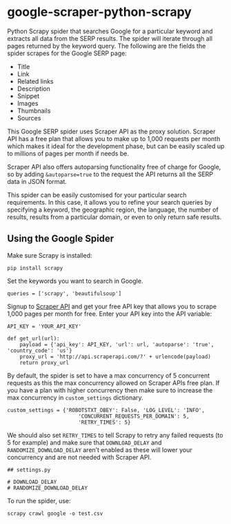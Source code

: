 # google-scraper-python-scrapy

Python Scrapy spider that searches Google for a particular keyword and extracts all data from the SERP results. The spider will iterate through all pages returned by the keyword query. The following are the fields the spider scrapes for the Google SERP page:

* Title
* Link
* Related links
* Description
* Snippet
* Images
* Thumbnails
* Sources

This Google SERP spider uses Scraper API as the proxy solution. Scraper API has a free plan that allows you to make up to 1,000 requests per month which makes it ideal for the development phase, but can be easily scaled up to millions of pages per month if needs be.

Scraper API also offers autoparsing functionality free of charge for Google, so by adding `&autoparse=true` to the request the API returns all the SERP data in JSON format.

This spider can be easily customised for your particular search requirements. In this case, it allows you to refine your search queries by specifying a  keyword, the geographic region, the language, the number of results, results from a particular domain, or even to only return safe results.

## Using the Google Spider

Make sure Scrapy is installed:

```
pip install scrapy
```

Set the keywords you want to search in Google.

```
queries = ['scrapy', 'beautifulsoup']
```

Signup to [Scraper API](https://www.scraperapi.com/signup) and get your free API key that allows you to scrape 1,000 pages per month for free. Enter your API key into the API variable:

```
API_KEY = 'YOUR_API_KEY' 

def get_url(url):
    payload = {'api_key': API_KEY, 'url': url, 'autoparse': 'true', 'country_code': 'us'}
    proxy_url = 'http://api.scraperapi.com/?' + urlencode(payload)
    return proxy_url
```

By default, the spider is set to have a max concurrency of 5 concurrent requests as this the max concurrency allowed on Scraper APIs free plan. If you have a plan with higher concurrency then make sure to increase the max concurrency in `custom_settings` dictionary.

```
custom_settings = {'ROBOTSTXT_OBEY': False, 'LOG_LEVEL': 'INFO',
                       'CONCURRENT_REQUESTS_PER_DOMAIN': 5, 
                       'RETRY_TIMES': 5}
```

We should also set `RETRY_TIMES` to tell Scrapy to retry any failed requests (to 5 for example) and make sure that `DOWNLOAD_DELAY`  and `RANDOMIZE_DOWNLOAD_DELAY` aren’t enabled as these will lower your concurrency and are not needed with Scraper API.

```
## settings.py

# DOWNLOAD_DELAY
# RANDOMIZE_DOWNLOAD_DELAY
```

To run the spider, use:

```
scrapy crawl google -o test.csv
```



